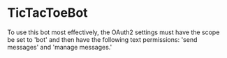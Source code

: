 # TicTacToeBot

To use this bot most effectively, the OAuth2 settings must have the scope be set to 'bot' and then have the following text permissions: 'send messages' and 'manage messages.'
